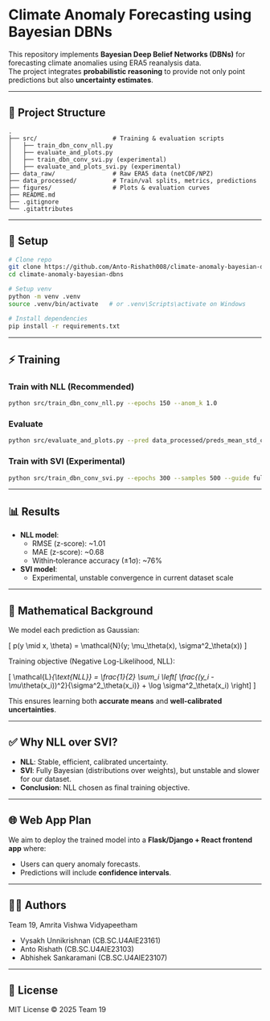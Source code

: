 # Climate Anomaly Forecasting using Bayesian DBNs

This repository implements **Bayesian Deep Belief Networks (DBNs)** for forecasting climate anomalies using ERA5 reanalysis data.  
The project integrates **probabilistic reasoning** to provide not only point predictions but also **uncertainty estimates**.

---

## 📂 Project Structure
```
.
├── src/                     # Training & evaluation scripts
│   ├── train_dbn_conv_nll.py
│   ├── evaluate_and_plots.py
│   ├── train_dbn_conv_svi.py (experimental)
│   ├── evaluate_and_plots_svi.py (experimental)
├── data_raw/                # Raw ERA5 data (netCDF/NPZ)
├── data_processed/          # Train/val splits, metrics, predictions
├── figures/                 # Plots & evaluation curves
├── README.md
├── .gitignore
└── .gitattributes
```

---

## 🚀 Setup
```bash
# Clone repo
git clone https://github.com/Anto-Rishath008/climate-anomaly-bayesian-dbns.git
cd climate-anomaly-bayesian-dbns

# Setup venv
python -m venv .venv
source .venv/bin/activate   # or .venv\Scripts\activate on Windows

# Install dependencies
pip install -r requirements.txt
```

---

## ⚡ Training

### Train with NLL (Recommended)
```bash
python src/train_dbn_conv_nll.py --epochs 150 --anom_k 1.0
```

### Evaluate
```bash
python src/evaluate_and_plots.py --pred data_processed/preds_mean_std_conv_nll.npz
```

### Train with SVI (Experimental)
```bash
python src/train_dbn_conv_svi.py --epochs 300 --samples 500 --guide full
```

---

## 📊 Results

- **NLL model**:  
  - RMSE (z-score): ~1.01  
  - MAE (z-score): ~0.68  
  - Within‑tolerance accuracy (±1σ): ~76%  
- **SVI model**:  
  - Experimental, unstable convergence in current dataset scale

---

## 🔢 Mathematical Background

We model each prediction as Gaussian:

\[
p(y \mid x, \theta) = \mathcal{N}(y; \mu_\theta(x), \sigma^2_\theta(x))
\]

Training objective (Negative Log-Likelihood, NLL):

\[
\mathcal{L}_{\text{NLL}} = \frac{1}{2} \sum_i \left[
\frac{(y_i - \mu_\theta(x_i))^2}{\sigma^2_\theta(x_i)} + \log \sigma^2_\theta(x_i)
\right]
\]

This ensures learning both **accurate means** and **well-calibrated uncertainties**.

---

## ✅ Why NLL over SVI?

- **NLL**: Stable, efficient, calibrated uncertainty.  
- **SVI**: Fully Bayesian (distributions over weights), but unstable and slower for our dataset.  
- **Conclusion**: NLL chosen as final training objective.

---

## 🌐 Web App Plan

We aim to deploy the trained model into a **Flask/Django + React frontend app** where:  
- Users can query anomaly forecasts.  
- Predictions will include **confidence intervals**.  

---

## 👨‍💻 Authors

Team 19, Amrita Vishwa Vidyapeetham  
- Vysakh Unnikrishnan (CB.SC.U4AIE23161)  
- Anto Rishath (CB.SC.U4AIE23103)  
- Abhishek Sankaramani (CB.SC.U4AIE23107)

---

## 📜 License
MIT License © 2025 Team 19
